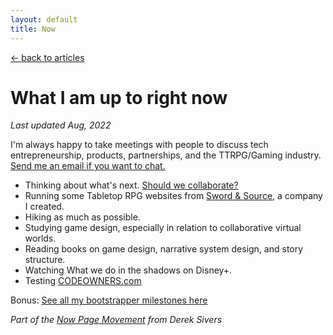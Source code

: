 ```yaml
---
layout: default
title: Now
---
```


[← back to articles](/)

# What I am up to right now

_Last updated Aug, 2022_

I'm always happy to take meetings with people to discuss tech entrepreneurship, products, partnerships, and the TTRPG/Gaming industry. [Send me an email if you want to chat.](mailto:adam.waselnuk@gmail.com)

- Thinking about what's next. [Should we collaborate?](/profile)
- Running some Tabletop RPG websites from [Sword & Source](https://swordandsource.ca), a company I created.
- Hiking as much as possible.
- Studying game design, especially in relation to collaborative virtual worlds.
- Reading books on game design, narrative system design, and story structure.
- Watching What we do in the shadows on Disney+.
- Testing [CODEOWNERS.com](https://codeowners.com)

Bonus: [See all my bootstrapper milestones here](/milestones)

_Part of the [Now Page Movement](https://sivers.org/nowff) from Derek Sivers_
